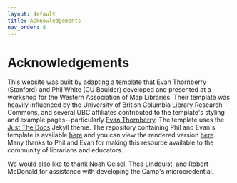 ```yaml
---
layout: default
title: Acknowledgements
nav_order: 8
---
```

# Acknowledgements

This website was built by adapting a template that Evan Thornberry (Stanford) and Phil White (CU Boulder) developed and presented at a workshop for the Western Association of Map Libraries. Their template was heavily influenced by the University of British Columbia Library Research Commons, and several UBC affiliates contributed to the template's styling  and example pages--particularly [Evan Thornberry](https://github.com/ect123). The template uses the
[Just The Docs](https://github.com/just-the-docs) Jekyll theme. The repository containing Phil and Evan's template is available [here](https://github.com/whitephil/workshop-template) and you can view the rendered version [here](https://whitephil.github.io/workshop-template/). Many thanks to Phil and Evan for making this resource available to the community of librarians and educators.

We would also like to thank Noah Geisel, Thea Lindquist, and Robert McDonald for assistance with developing the Camp's microcredential. 
